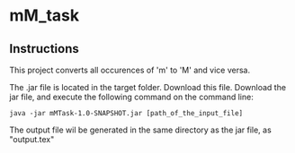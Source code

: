 # mM_task

## Instructions

This project converts all occurences of 'm' to 'M' and vice versa. 

The .jar file is located in the target folder. Download this file.
Download the jar file, and execute the following command on the command line:
```{r, engine='bash', count_lines}
java -jar mMTask-1.0-SNAPSHOT.jar [path_of_the_input_file]
```
The output file wil be generated in the same directory as the jar file, as "output.tex"

